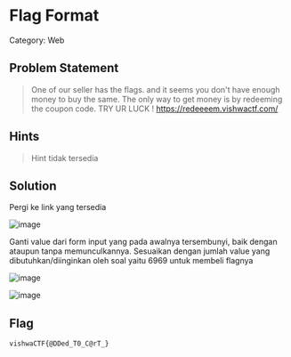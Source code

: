 # Flag Format
Category: Web
## Problem Statement
> One of our seller has the flags. and it seems you don't have enough money to buy the same. The only way to get money is by redeeming the coupon code. TRY UR LUCK ! https://redeeeem.vishwactf.com/
## Hints
> Hint tidak tersedia
## Solution
Pergi ke link yang tersedia

![image](https://user-images.githubusercontent.com/57520495/111196905-69e20f00-85f0-11eb-94e2-22bee158d029.png)

Ganti value dari form input yang pada awalnya tersembunyi, baik dengan ataupun tanpa memunculkannya. Sesuaikan dengan jumlah value yang dibutuhkan/diinginkan oleh soal yaitu 6969 untuk membeli flagnya

![image](https://user-images.githubusercontent.com/57520495/111197248-d4934a80-85f0-11eb-8507-e96ba93b9cee.png)

![image](https://user-images.githubusercontent.com/57520495/111197540-2cca4c80-85f1-11eb-9a5e-d7e27c829287.png)


## Flag
`vishwaCTF{@DDed_T0_C@rT_}`
